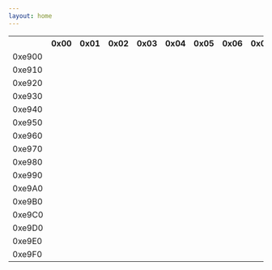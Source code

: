 ```yaml
---
layout: home
---
```


<div class="container">
  <div class="row">
    <table style="width:100%">
      <tr>
        <th>&nbsp;</th>
        <th>0x00</th>
        <th>0x01</th>
        <th>0x02</th>
        <th>0x03</th>
        <th>0x04</th>
        <th>0x05</th>
        <th>0x06</th>
        <th>0x07</th>
        <th>0x08</th>
        <th>0x09</th>
        <th>0x0A</th>
        <th>0x0B</th>
        <th>0x0C</th>
        <th>0x0D</th>
        <th>0x0E</th>
        <th>0x0F</th>
      </tr>
      <tr>
        <td>0xe900</td>
        <td><i class="ai ai-inaturalist ai-2x"></i></td>
        <td><i class="ai ai-inaturalist-square ai-2x"></i></td>
        <td><i class="ai ai-inpn ai-2x"></i></td>
        <td><i class="ai ai-inpn-square ai-2x"></i></td>
        <td></td>
        <td><i class="ai ai-sci-hub-square ai-2x"></i></td>
        <td><i class="ai ai-preregistered ai-2x"></i></td>
        <td><i class="ai ai-moodle ai-2x"></i></td>
        <td><i class="ai ai-moodle-square ai-2x"></i></td>
        <td></td>
        <td><i class="ai ai-cv-square ai-2x"></i></td>
        <td><i class="ai ai-africarxiv-square ai-2x"></i></td>
        <td><i class="ai ai-piazza-square ai-2x"></i></td>
        <td></td>
        <td><i class="ai ai-psyarxiv ai-2x"></i></td>
        <td><i class="ai ai-psyarxiv-square ai-2x"></i></td>
      </tr>
      <tr>
        <td>0xe910</td>
        <td><i class="ai ai-elsevier-square ai-2x"></i></td>
        <td><i class="ai ai-zenodo ai-2x"></i></td>
        <td><i class="ai ai-ciencia-vitae ai-2x"></i></td>
        <td><i class="ai ai-ciencia-vitae-square ai-2x"></i></td>
        <td><i class="ai ai-overleaf ai-2x"></i></td>
        <td><i class="ai ai-conversation-square ai-2x"></i></td>
        <td><i class="ai ai-ssrn ai-2x"></i></td>
        <td><i class="ai ai-ssrn-square ai-2x"></i></td>
        <td><i class="ai ai-crossref ai-2x"></i></td>
        <td><i class="ai ai-crossref-square ai-2x"></i></td>
        <td><i class="ai ai-researcherid ai-2x"></i></td>
        <td><i class="ai ai-africarxiv ai-2x"></i></td>
        <td><i class="ai ai-datacite ai-2x"></i></td>
        <td><i class="ai ai-datacite-square ai-2x"></i></td>
        <td><i class="ai ai-scopus ai-2x"></i></td>
        <td><i class="ai ai-scopus-square ai-2x"></i></td>
      </tr>
      <tr>
        <td>0xe920</td>
        <td><i class="ai ai-stackoverflow ai-2x"></i></td>
        <td><i class="ai ai-stackoverflow-square ai-2x"></i></td>
        <td><i class="ai ai-pubpeer ai-2x"></i></td>
        <td><i class="ai ai-pubpeer-square ai-2x"></i></td>
        <td></td>
        <td></td>
        <td></td>
        <td></td>
        <td><i class="ai ai-springer ai-2x"></i></td>
        <td><i class="ai ai-ieee ai-2x"></i></td>
        <td></td>
        <td></td>
        <td><i class="ai ai-hal ai-2x"></i></td>
        <td><i class="ai ai-hal-square ai-2x"></i></td>
        <td><i class="ai ai-acclaim ai-2x"></i></td>
        <td><i class="ai ai-ceur-square ai-2x"></i></td>
      </tr>
      <tr>
        <td>0xe930</td>
        <td></td>
        <td><i class="ai ai-osf-square ai-2x"></i></td>
        <td><i class="ai ai-zotero-square ai-2x"></i></td>
        <td></td>
        <td></td>
        <td></td>
        <td><i class="ai ai-isidore ai-2x"></i></td>
        <td><i class="ai ai-publons ai-2x"></i></td>
        <td><i class="ai ai-jstor ai-2x"></i></td>
        <td><i class="ai ai-open-access ai-2x"></i></td>
        <td><i class="ai ai-acclaim-square ai-2x"></i></td>
        <td></td>
        <td><i class="ai ai-acm ai-2x"></i></td>
        <td><i class="ai ai-academia-square ai-2x"></i></td>
        <td></td>
        <td><i class="ai ai-dblp-square ai-2x"></i></td>
      </tr>
      <tr>
        <td>0xe940</td>
        <td><i class="ai ai-nakala ai-2x"></i></td>
        <td><i class="ai ai-nakala-square ai-2x"></i></td>
        <td><i class="ai ai-closed-access ai-2x"></i></td>
        <td><i class="ai ai-closed-access-square ai-2x"></i></td>
        <td><i class="ai ai-jstor-square ai-2x"></i></td>
        <td></td>
        <td><i class="ai ai-openedition ai-2x"></i></td>
        <td><i class="ai ai-openedition-square ai-2x"></i></td>
        <td></td>
        <td></td>
        <td><i class="ai ai-ads-square ai-2x"></i></td>
        <td><i class="ai ai-depsy-square ai-2x"></i></td>
        <td><i class="ai ai-conversation ai-2x"></i></td>
        <td></td>
        <td><i class="ai ai-publons-square ai-2x"></i></td>
        <td><i class="ai ai-dblp ai-2x"></i></td>
      </tr>
      <tr>
        <td>0xe950</td>
        <td></td>
        <td></td>
        <td><i class="ai ai-protocols ai-2x"></i></td>
        <td><i class="ai ai-protocols-square ai-2x"></i></td>
        <td><i class="ai ai-isidore-square ai-2x"></i></td>
        <td></td>
        <td></td>
        <td></td>
        <td></td>
        <td><i class="ai ai-sci-hub ai-2x"></i></td>
        <td></td>
        <td></td>
        <td><i class="ai ai-researcherid-square ai-2x"></i></td>
        <td><i class="ai ai-acm-square ai-2x"></i></td>
        <td><i class="ai ai-researchgate ai-2x"></i></td>
        <td><i class="ai ai-coursera ai-2x"></i></td>
      </tr>
      <tr>
        <td>0xe960</td>
        <td></td>
        <td><i class="ai ai-elsevier ai-2x"></i></td>
        <td><i class="ai ai-zotero ai-2x"></i></td>
        <td></td>
        <td></td>
        <td></td>
        <td><i class="ai ai-open-data ai-2x"></i></td>
        <td><i class="ai ai-open-data-square ai-2x"></i></td>
        <td><i class="ai ai-open-materials ai-2x"></i></td>
        <td><i class="ai ai-open-materials-square ai-2x"></i></td>
        <td><i class="ai ai-acmdl ai-2x"></i></td>
        <td><i class="ai ai-preregistered-square ai-2x"></i></td>
        <td><i class="ai ai-semantic-scholar-square ai-2x"></i></td>
        <td><i class="ai ai-ceur ai-2x"></i></td>
        <td><i class="ai ai-semantic-scholar ai-2x"></i></td>
        <td><i class="ai ai-philpapers-square ai-2x"></i></td>
      </tr>
      <tr>
        <td>0xe970</td>
        <td></td>
        <td></td>
        <td></td>
        <td></td>
        <td><i class="ai ai-arxiv ai-2x"></i></td>
        <td></td>
        <td></td>
        <td></td>
        <td></td>
        <td></td>
        <td><i class="ai ai-depsy ai-2x"></i></td>
        <td><i class="ai ai-mathoverflow-square ai-2x"></i></td>
        <td><i class="ai ai-dryad ai-2x"></i></td>
        <td><i class="ai ai-pubmed-square ai-2x"></i></td>
        <td><i class="ai ai-doi ai-2x"></i></td>
        <td><i class="ai ai-coursera-square ai-2x"></i></td>
      </tr>
      <tr>
        <td>0xe980</td>
        <td></td>
        <td><i class="ai ai-figshare ai-2x"></i></td>
        <td></td>
        <td></td>
        <td></td>
        <td></td>
        <td></td>
        <td></td>
        <td></td>
        <td></td>
        <td><i class="ai ai-philpapers ai-2x"></i></td>
        <td><i class="ai ai-biorxiv-square ai-2x"></i></td>
        <td><i class="ai ai-dryad-square ai-2x"></i></td>
        <td><i class="ai ai-overleaf-square ai-2x"></i></td>
        <td><i class="ai ai-scirate ai-2x"></i></td>
        <td><i class="ai ai-doi-square ai-2x"></i></td>
      </tr>
      <tr>
        <td>0xe990</td>
        <td></td>
        <td></td>
        <td></td>
        <td></td>
        <td></td>
        <td></td>
        <td></td>
        <td></td>
        <td></td>
        <td></td>
        <td><i class="ai ai-piazza i-2x"></i></td>
        <td><i class="ai ai-springer-square ai-2x"></i></td>
        <td><i class="ai ai-lattes-square ai-2x"></i></td>
        <td><i class="ai ai-scirate-square ai-2x"></i></td>
        <td><i class="ai ai-researchgate-square ai-2x"></i></td>
        <td><i class="ai ai-pubmed ai-2x"></i></td>
      </tr>
      <tr>
        <td>0xe9A0</td>
        <td></td>
        <td></td>
        <td><i class="ai ai-biorxiv ai-2x"></i></td>
        <td></td>
        <td></td>
        <td><i class="ai ai-cv ai-2x"></i></td>
        <td><i class="ai ai-arxiv-square ai-2x"></i></td>
        <td></td>
        <td></td>
        <td></td>
        <td><i class="ai ai-impactstory-square ai-2x"></i></td>
        <td></td>
        <td></td>
        <td></td>
        <td></td>
        <td><i class="ai ai-academia ai-2x"></i></td>
      </tr>
      <tr>
        <td>0xe9B0</td>
        <td></td>
        <td></td>
        <td></td>
        <td><i class="ai ai-lattes ai-2x"></i></td>
        <td></td>
        <td></td>
        <td></td>
        <td></td>
        <td></td>
        <td><i class="ai ai-ieee-square ai-2x"></i></td>
        <td></td>
        <td></td>
        <td></td>
        <td></td>
        <td></td>
        <td></td>
      </tr>
      <tr>
        <td>0xe9C0</td>
        <td></td>
        <td></td>
        <td></td>
        <td><i class="ai ai-orcid-square ai-2x"></i></td>
        <td></td>
        <td></td>
        <td></td>
        <td></td>
        <td></td>
        <td></td>
        <td></td>
        <td><i class="ai ai-ads ai-2x"></i></td>
        <td></td>
        <td></td>
        <td></td>
        <td><i class="ai ai-impactstory ai-2x"></i></td>
      </tr>
      <tr>
        <td>0xe9D0</td>
        <td></td>
        <td></td>
        <td><i class="ai ai-acmdl-square ai-2x"></i></td>
        <td></td>
        <td><i class="ai ai-google-scholar ai-2x"></i></td>
        <td></td>
        <td></td>
        <td></td>
        <td></td>
        <td><i class="ai ai-orcid ai-2x"></i></td>
        <td></td>
        <td></td>
        <td></td>
        <td></td>
        <td></td>
        <td></td>
      </tr>
      <tr>
        <td>0xe9E0</td>
        <td></td>
        <td></td>
        <td></td>
        <td></td>
        <td><i class="ai ai-dataverse-square ai-2x"></i></td>
        <td></td>
        <td></td>
        <td><i class="ai ai-figshare-square ai-2x"></i></td>
        <td></td>
        <td><i class="ai ai-inspire ai-2x"></i></td>
        <td></td>
        <td></td>
        <td></td>
        <td><i class="ai ai-ideas-repec ai-2x"></i></td>
        <td></td>
        <td><i class="ai ai-osf ai-2x"></i></td>
      </tr>
      <tr>
        <td>0xe9F0</td>
        <td><i class="ai ai-mendeley ai-2x"></i></td>
        <td></td>
        <td></td>
        <td><i class="ai ai-mendeley-square ai-2x"></i></td>
        <td><i class="ai ai-open-access-square ai-2x"></i></td>
        <td></td>
        <td><i class="ai ai-mathoverflow ai-2x"></i></td>
        <td><i class="ai ai-dataverse ai-2x"></i></td>
        <td><i class="ai ai-ideas-repec-square ai-2x"></i></td>
        <td><i class="ai ai-google-scholar-square ai-2x"></i></td>
        <td></td>
        <td></td>
        <td></td>
        <td></td>
        <td><i class="ai ai-inspire-square ai-2x"></i></td>
        <td></td>
      </tr>
    </table>
  </div>
</div>
